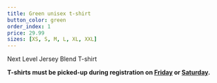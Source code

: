 ```yaml
---
title: Green unisex t-shirt
button_color: green
order_index: 1
price: 29.99
sizes: [XS, S, M, L, XL, XXL]
---
```


Next Level Jersey Blend T-shirt

**T-shirts must be picked-up during registration on [Friday](/schedule/friday/registration-and-expo/) or [Saturday](/schedule/saturday/registration-and-expo/).**
